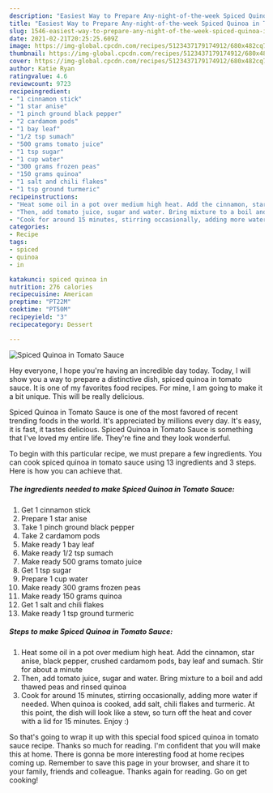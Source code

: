 ```yaml
---
description: "Easiest Way to Prepare Any-night-of-the-week Spiced Quinoa in Tomato Sauce"
title: "Easiest Way to Prepare Any-night-of-the-week Spiced Quinoa in Tomato Sauce"
slug: 1546-easiest-way-to-prepare-any-night-of-the-week-spiced-quinoa-in-tomato-sauce
date: 2021-02-21T20:25:25.609Z
image: https://img-global.cpcdn.com/recipes/5123437179174912/680x482cq70/spiced-quinoa-in-tomato-sauce-recipe-main-photo.jpg
thumbnail: https://img-global.cpcdn.com/recipes/5123437179174912/680x482cq70/spiced-quinoa-in-tomato-sauce-recipe-main-photo.jpg
cover: https://img-global.cpcdn.com/recipes/5123437179174912/680x482cq70/spiced-quinoa-in-tomato-sauce-recipe-main-photo.jpg
author: Katie Ryan
ratingvalue: 4.6
reviewcount: 9723
recipeingredient:
- "1 cinnamon stick"
- "1 star anise"
- "1 pinch ground black pepper"
- "2 cardamom pods"
- "1 bay leaf"
- "1/2 tsp sumach"
- "500 grams tomato juice"
- "1 tsp sugar"
- "1 cup water"
- "300 grams frozen peas"
- "150 grams quinoa"
- "1 salt and chili flakes"
- "1 tsp ground turmeric"
recipeinstructions:
- "Heat some oil in a pot over medium high heat. Add the cinnamon, star anise, black pepper, crushed cardamom pods, bay leaf and sumach. Stir for about a minute"
- "Then, add tomato juice, sugar and water. Bring mixture to a boil and add thawed peas and rinsed quinoa"
- "Cook for around 15 minutes, stirring occasionally, adding more water if needed. When quinoa is cooked, add salt, chili flakes and turmeric. At this point, the dish will look like a stew, so turn off the heat and cover with a lid for 15 minutes. Enjoy :)"
categories:
- Recipe
tags:
- spiced
- quinoa
- in

katakunci: spiced quinoa in 
nutrition: 276 calories
recipecuisine: American
preptime: "PT22M"
cooktime: "PT50M"
recipeyield: "3"
recipecategory: Dessert

---
```



![Spiced Quinoa in Tomato Sauce](https://img-global.cpcdn.com/recipes/5123437179174912/680x482cq70/spiced-quinoa-in-tomato-sauce-recipe-main-photo.jpg)

Hey everyone, I hope you're having an incredible day today. Today, I will show you a way to prepare a distinctive dish, spiced quinoa in tomato sauce. It is one of my favorites food recipes. For mine, I am going to make it a bit unique. This will be really delicious.



Spiced Quinoa in Tomato Sauce is one of the most favored of recent trending foods in the world. It's appreciated by millions every day. It's easy, it is fast, it tastes delicious. Spiced Quinoa in Tomato Sauce is something that I've loved my entire life. They're fine and they look wonderful.


To begin with this particular recipe, we must prepare a few ingredients. You can cook spiced quinoa in tomato sauce using 13 ingredients and 3 steps. Here is how you can achieve that.

<!--inarticleads1-->

##### The ingredients needed to make Spiced Quinoa in Tomato Sauce:

1. Get 1 cinnamon stick
1. Prepare 1 star anise
1. Take 1 pinch ground black pepper
1. Take 2 cardamom pods
1. Make ready 1 bay leaf
1. Make ready 1/2 tsp sumach
1. Make ready 500 grams tomato juice
1. Get 1 tsp sugar
1. Prepare 1 cup water
1. Make ready 300 grams frozen peas
1. Make ready 150 grams quinoa
1. Get 1 salt and chili flakes
1. Make ready 1 tsp ground turmeric




<!--inarticleads2-->

##### Steps to make Spiced Quinoa in Tomato Sauce:

1. Heat some oil in a pot over medium high heat. Add the cinnamon, star anise, black pepper, crushed cardamom pods, bay leaf and sumach. Stir for about a minute
1. Then, add tomato juice, sugar and water. Bring mixture to a boil and add thawed peas and rinsed quinoa
1. Cook for around 15 minutes, stirring occasionally, adding more water if needed. When quinoa is cooked, add salt, chili flakes and turmeric. At this point, the dish will look like a stew, so turn off the heat and cover with a lid for 15 minutes. Enjoy :)




So that's going to wrap it up with this special food spiced quinoa in tomato sauce recipe. Thanks so much for reading. I'm confident that you will make this at home. There is gonna be more interesting food at home recipes coming up. Remember to save this page in your browser, and share it to your family, friends and colleague. Thanks again for reading. Go on get cooking!
